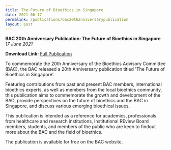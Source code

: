 ```yaml
---
title: The Future of Bioethics in Singapore
date: 2021-06-17
permalink: /publications/bac20thanniversarypublication
layout: post
---
```

**BAC 20th Anniversary Publication: The Future of Bioethics in Singapore** </br>
*17 June 2021*

**Download Link:** [Full Publication](go.gov.sg)

To commemorate the 20th Anniversary of the Bioethics Advisory Committee (BAC), the BAC released a 20th Anniversary publication titled 'The Future of Bioethics in Singapore'. 

Featuring contributions from past and present BAC members, international bioethics experts, as well as members from the local bioethics community, this publication aims to commemorate the growth and development of the BAC, provide perspectives on the future of bioethics and the BAC in Singapore, and discuss various emerging bioethical issues.

This publication is intended as a reference for academics, professionals from healthcare and research institutions, Institutional REview Board members, students, and members of the public who are keen to findout more about the BAC and the field of bioethics.

The publication is available for free on the BAC website.